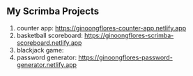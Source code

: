 ## My Scrimba Projects

1. counter app: https://ginoongflores-counter-app.netlify.app
2. basketball scoreboard: https://ginoongflores-scrimba-scoreboard.netlify.app
3. blackjack game: 
4. password generator: https://ginoongflores-password-generator.netlify.app
